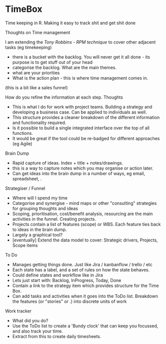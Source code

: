 # TimeBox
Time keeping in R.  Making it easy to track shit and get shit done


Thoughts on Time management

I am extending the _Tony Robbins - RPM technique_ to cover other adjacent tasks (eg timekeeping)
  - there is a bucket with the backlog.  You will never get it all done - its purpose is to get stuff out of your head
  - categorise the backlog.  What are the main themes.
  - what are your priorities
  - What is the action plan - this is where time management comes in.

 (this is a bit like a sales funnel)

 How do you refine the information at each step.
 Thoughts
 - This is what I do for work with project teams.  Building a strategy and developing a business case.  Can be applied to individuals as well.	
 - This structure provides a cleaner breakdown of the different information and functionality required.
 - Is it possible to build a single integrated interface over the top of all functions.
 - It would be great if the tool could be re-badged for different approaches (eg Agile)
 
 Brain Dump	
 - Rapid capture of ideas.  Index + title + notes/drawings.	
 - this is a way to capture notes which you may organise or action later.
 - Can get ideas into the brain dump in a number of ways, eg email, spreadsheet, .	
 
 Strategiser / Funnel
 - Where will I spend my time	
 - Categorise and synergise - mind maps or other "consulting" strategies for grouping thoughts and ideas	
 - Scoping, prioritisation, cost/benefit analysis, resourcing are the main activities in the funnel.  Creating projects.	
 - Projects contain a list of features (scope) or WBS.  Each feature ties back to ideas in the brain dump.	
 - Largely a graphical tool?	
 - [eventually] Extend the data model to cover: Strategic drivers, Projects, Scope items
 
 To Do
 - Manages getting things done.  Just like Jira / kanbanflow / trello / etc	
 - Each state has a label, and a set of rules on how the state behaves.	
 - Could define states and workflow like in Jira	
 - Lets just start with: Backlog, InProgress, Today, Done	
 - Contain a link to the strategy item which provides structure for the Time Box.  	
 - Can add tasks and activities when it goes into the ToDo list.  Breakdown the features (or "stories" or .) into discrete units of work	
 
 Work tracker
 - What did you do?
 - Use the ToDo list to create a 'Bundy clock' that can keep you focussed, and also track your time.
 - Extract from this to create daily timesheets.
